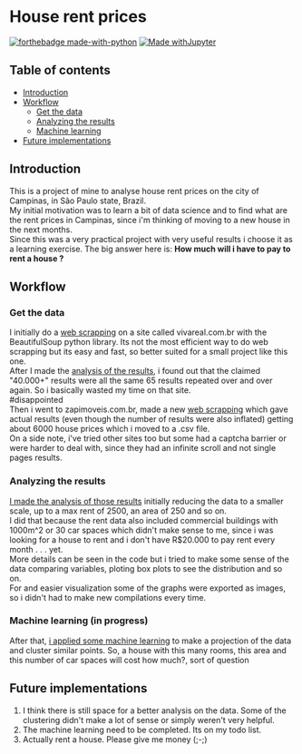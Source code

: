 # House rent prices
[![forthebadge made-with-python](http://ForTheBadge.com/images/badges/made-with-python.svg)](https://www.python.org/)
[![Made withJupyter](https://img.shields.io/badge/Made%20with-Jupyter-orange?style=for-the-badge&logo=Jupyter)](https://jupyter.org/try)

## Table of contents
- [Introduction](#introduction)
- [Workflow](#workflow)
    - [Get the data](#get-the-data)
    - [Analyzing the results](#analyzing-the-results)
    - [Machine learning](#machine-learning)
- [Future implementations](#future-implementations)


## Introduction
This is a project of mine to analyse house rent prices on the city of Campinas, in São Paulo state, Brazil.  
My initial motivation was to learn a bit of data science and to find what are the rent prices in Campinas, since i'm thinking of moving to a new house in the next months.  
Since this was a very practical project with very useful results i choose it as a learning exercise. 
The big answer here is: **How much will i have to pay to rent a house ?**

## Workflow  
### Get the data
I initially do a [web scrapping](Web_scrapping_vivareal.py) on a site called vivareal.com.br with the BeautifulSoup python library. Its not the most efficient way to do web scrapping but its easy and fast, so better suited for a small project like this one.  
After I made the [analysis of the results](Analisys_vivareal.py), i found out that the claimed "40.000+" results were all the same 65 results repeated over and over again. So i basically wasted my time on that site.  
#disappointed  
Then  i went to zapimoveis.com.br, made a new [web scrapping](Web_scrapping_zap.py) which gave actual results (even though the number of results were also inflated) getting about 6000 house prices which i moved to a .csv file.  
On a side note, i've tried other sites too but some had a captcha barrier or were harder to deal with, since they had an infinite scroll and not single pages results.  

### Analyzing the results
[I made the analysis of those results](Analisys_zap.py) initially reducing the data to a smaller scale, up to a max rent of 2500, an area of 250 and so on.  
I did that because the rent data also included commercial buildings with 1000m^2 or 30 car spaces which didn't make sense to me, since i was looking for a house to rent and i don't have R$20.000 to pay rent every month . . . yet.  
More details can be seen in the code but i tried to make some sense of the data comparing variables, ploting box plots to see the distribution and so on.  
For and easier visualization some of the graphs were exported as images, so i didn't had to make new compilations every time.  

### Machine learning (in progress)
After that, [i applied some machine learning](Machine_learning.py) to make a projection of the data and cluster similar points.
So, a house with this many rooms, this area and this number of car spaces will cost how much?, sort of question

## Future implementations
1. I think there is still space for a better analysis on the data. Some of the clustering didn't make a lot of sense or simply weren't very helpful.
2. The machine learning need to be completed. Its on my todo list.
3. Actually rent a house. Please give me money (;-;)
